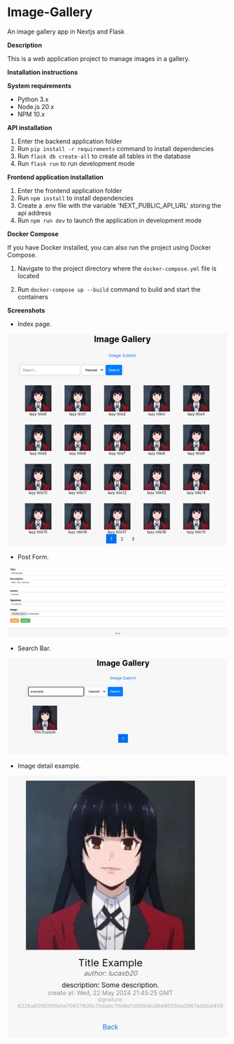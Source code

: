 # Image-Gallery
An image gallery app in Nextjs and Flask

**Description**

 This is a web application project to manage images in a gallery.

**Installation instructions**

**System requirements**

* Python 3.x
* Node.js 20.x
* NPM 10.x

**API installation**

1. Enter the backend application folder
2. Run `pip install -r requirements` command to install dependencies
3. Run `flask db create-all` to create all tables in the database
4. Run `flask run` to run development mode

**Frontend application installation**

1. Enter the frontend application folder
2. Run `npm install` to install dependencies
3. Create a .env file with the variable 'NEXT_PUBLIC_API_URL' storing the api address
4. Run `npm run dev` to launch the application in development mode

**Docker Compose**

If you have Docker installed, you can also run the project using Docker Compose.

1. Navigate to the project directory where the `docker-compose.yml` file is located

2. Run `docker-compose up --build` command to build and start the containers

**Screenshots**

- Index page.

![Index page.](screenshots/index_page.png)

- Post Form.

![Post Form.](screenshots/form.png)

- Search Bar.

![Search Bar.](screenshots/search.png)

- Image detail example.

![Image detail example.](screenshots/image_detail.png)